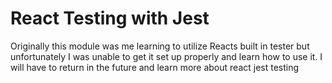 # React Testing with Jest

Originally this module was me learning to utilize Reacts built in tester but unfortunately I was unable to get it set up properly and learn how to use it. I will have to return in the future and learn more about react jest testing
